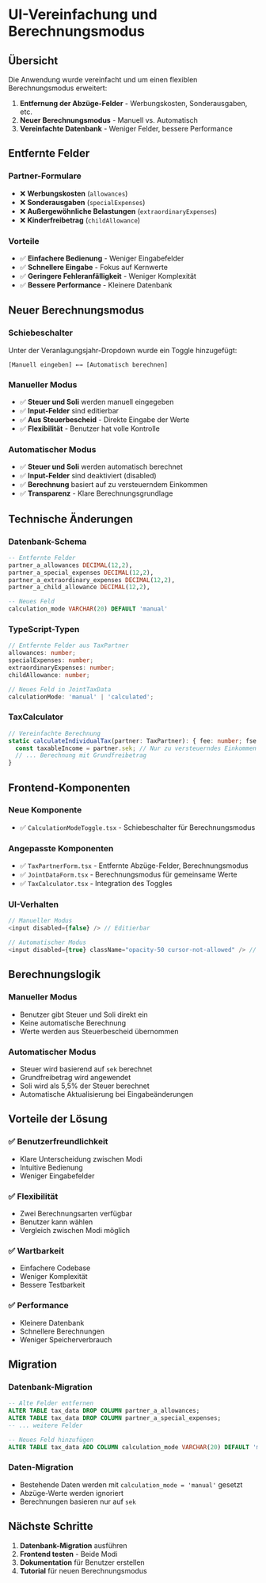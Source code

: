 # UI-Vereinfachung und Berechnungsmodus

## Übersicht

Die Anwendung wurde vereinfacht und um einen flexiblen Berechnungsmodus erweitert:

1. **Entfernung der Abzüge-Felder** - Werbungskosten, Sonderausgaben, etc.
2. **Neuer Berechnungsmodus** - Manuell vs. Automatisch
3. **Vereinfachte Datenbank** - Weniger Felder, bessere Performance

## Entfernte Felder

### **Partner-Formulare**
- ❌ **Werbungskosten** (`allowances`)
- ❌ **Sonderausgaben** (`specialExpenses`)
- ❌ **Außergewöhnliche Belastungen** (`extraordinaryExpenses`)
- ❌ **Kinderfreibetrag** (`childAllowance`)

### **Vorteile**
- ✅ **Einfachere Bedienung** - Weniger Eingabefelder
- ✅ **Schnellere Eingabe** - Fokus auf Kernwerte
- ✅ **Geringere Fehleranfälligkeit** - Weniger Komplexität
- ✅ **Bessere Performance** - Kleinere Datenbank

## Neuer Berechnungsmodus

### **Schiebeschalter**
Unter der Veranlagungsjahr-Dropdown wurde ein Toggle hinzugefügt:

```
[Manuell eingeben] ←→ [Automatisch berechnen]
```

### **Manueller Modus**
- ✅ **Steuer und Soli** werden manuell eingegeben
- ✅ **Input-Felder** sind editierbar
- ✅ **Aus Steuerbescheid** - Direkte Eingabe der Werte
- ✅ **Flexibilität** - Benutzer hat volle Kontrolle

### **Automatischer Modus**
- ✅ **Steuer und Soli** werden automatisch berechnet
- ✅ **Input-Felder** sind deaktiviert (disabled)
- ✅ **Berechnung** basiert auf zu versteuerndem Einkommen
- ✅ **Transparenz** - Klare Berechnungsgrundlage

## Technische Änderungen

### **Datenbank-Schema**
```sql
-- Entfernte Felder
partner_a_allowances DECIMAL(12,2),
partner_a_special_expenses DECIMAL(12,2),
partner_a_extraordinary_expenses DECIMAL(12,2),
partner_a_child_allowance DECIMAL(12,2),

-- Neues Feld
calculation_mode VARCHAR(20) DEFAULT 'manual'
```

### **TypeScript-Typen**
```typescript
// Entfernte Felder aus TaxPartner
allowances: number;
specialExpenses: number;
extraordinaryExpenses: number;
childAllowance: number;

// Neues Feld in JointTaxData
calculationMode: 'manual' | 'calculated';
```

### **TaxCalculator**
```typescript
// Vereinfachte Berechnung
static calculateIndividualTax(partner: TaxPartner): { fee: number; fse: number } {
  const taxableIncome = partner.sek; // Nur zu versteuerndes Einkommen
  // ... Berechnung mit Grundfreibetrag
}
```

## Frontend-Komponenten

### **Neue Komponente**
- ✅ `CalculationModeToggle.tsx` - Schiebeschalter für Berechnungsmodus

### **Angepasste Komponenten**
- ✅ `TaxPartnerForm.tsx` - Entfernte Abzüge-Felder, Berechnungsmodus
- ✅ `JointDataForm.tsx` - Berechnungsmodus für gemeinsame Werte
- ✅ `TaxCalculator.tsx` - Integration des Toggles

### **UI-Verhalten**
```typescript
// Manueller Modus
<input disabled={false} /> // Editierbar

// Automatischer Modus
<input disabled={true} className="opacity-50 cursor-not-allowed" /> // Deaktiviert
```

## Berechnungslogik

### **Manueller Modus**
- Benutzer gibt Steuer und Soli direkt ein
- Keine automatische Berechnung
- Werte werden aus Steuerbescheid übernommen

### **Automatischer Modus**
- Steuer wird basierend auf `sek` berechnet
- Grundfreibetrag wird angewendet
- Soli wird als 5,5% der Steuer berechnet
- Automatische Aktualisierung bei Eingabeänderungen

## Vorteile der Lösung

### ✅ **Benutzerfreundlichkeit**
- Klare Unterscheidung zwischen Modi
- Intuitive Bedienung
- Weniger Eingabefelder

### ✅ **Flexibilität**
- Zwei Berechnungsarten verfügbar
- Benutzer kann wählen
- Vergleich zwischen Modi möglich

### ✅ **Wartbarkeit**
- Einfachere Codebase
- Weniger Komplexität
- Bessere Testbarkeit

### ✅ **Performance**
- Kleinere Datenbank
- Schnellere Berechnungen
- Weniger Speicherverbrauch

## Migration

### **Datenbank-Migration**
```sql
-- Alte Felder entfernen
ALTER TABLE tax_data DROP COLUMN partner_a_allowances;
ALTER TABLE tax_data DROP COLUMN partner_a_special_expenses;
-- ... weitere Felder

-- Neues Feld hinzufügen
ALTER TABLE tax_data ADD COLUMN calculation_mode VARCHAR(20) DEFAULT 'manual';
```

### **Daten-Migration**
- Bestehende Daten werden mit `calculation_mode = 'manual'` gesetzt
- Abzüge-Werte werden ignoriert
- Berechnungen basieren nur auf `sek`

## Nächste Schritte

1. **Datenbank-Migration** ausführen
2. **Frontend testen** - Beide Modi
3. **Dokumentation** für Benutzer erstellen
4. **Tutorial** für neuen Berechnungsmodus
